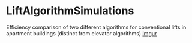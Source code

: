 # LiftAlgorithmSimulations
 Efficiency comparison of two different algorithms for conventional lifts in apartment buildings (distinct from elevator algorithms)
[Imgur](https://imgur.com/I9yOkKK?raw=true)
